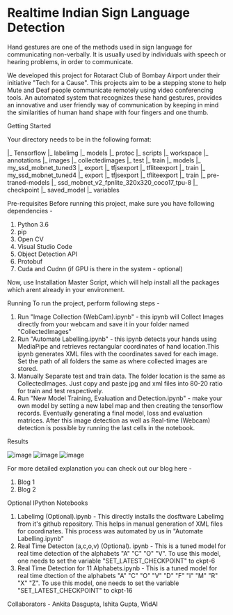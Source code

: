 # Realtime Indian Sign Language Detection 

Hand gestures are one of the methods used in sign language for communicating non-verbally. It is usually used by individuals with speech or hearing problems, in order to communicate.

We developed this project for Rotaract Club of Bombay Airport under their initiative "Tech for a Cause". This projects aim to be a stepping stone to help Mute and Deaf people communicate remotely using video conferencing tools. An automated system that recognizes these hand gestures, provides an innovative and user friendly way of communication by keeping in mind the similarities of human hand shape with four fingers and one thumb. 

Getting Started 

Your directory needs to be in the following format: 

|_ Tensorflow
    |_ labelimg
    |_ models
    |_ protoc
    |_ scripts
    |_ workspace
      |_ annotations
      |_ images 
        |_ collectedimages 
        |_ test
        |_ train
      |_ models
        |_ my_ssd_mobnet_tuned3
          |_ export 
          |_ tfjsexport
          |_ tfliteexport
          |_ train
        |_ my_ssd_mobnet_tuned4
          |_ export 
          |_ tfjsexport
          |_ tfliteexport
          |_ train
        |_ pre-traned-models
          |_ ssd_mobnet_v2_fpnlite_320x320_coco17_tpu-8
            |_ checkpoint
          |_ saved_model
            |_ variables

      

  


Pre-requisites 
Before running this project, make sure you have following dependencies -
1. Python 3.6 
2. pip 
3. Open CV 
4. Visual Studio Code 
5. Object Detection API 
6. Protobuf 
7. Cuda and Cudnn (if GPU is there in the system - optional) 

Now, use Installation Master Script, which will help install all the packages which arent already in your environment. 

Running
To run the project, perform following steps -

1. Run "Image Collection (WebCam).ipynb" - this ipynb will Collect Images directly from your webcam and save it in your folder named "CollectedImages" 
2. Run "Automate Labelling.ipynb" - this ipynb detects your hands using MediaPipe and retrieves rectangular coordinates of hand location.This ipynb generates XML files with the coordinates saved for each image. Set the path of all folders the same as where collected images are stored. 
3. Manually Separate test and train data. The folder location is the same as CollectedImages. Just copy and paste jpg and xml files into 80-20 ratio for train and test respectively. 
4. Run "New Model Training, Evaluation and Detection.ipynb" - make your own model by setting a new label map and then creating the tensorflow records. Eventually generating a final model, loss and evaluation matrices. After this image detection as well as Real-time (Webcam) detection is possible by running the last cells in the notebook. 

<Blog se copy paste>

Results 

![image](https://user-images.githubusercontent.com/84955516/120929931-b1b49600-c708-11eb-8a11-e1b5ae784b81.png)
![image](https://user-images.githubusercontent.com/84955516/120930049-44553500-c709-11eb-8dca-3e0487fca853.png)
![image](https://user-images.githubusercontent.com/84955516/120930057-4b7c4300-c709-11eb-8275-408df6d27a8d.png)




For more detailed explanation you can check out our blog here - 
1. Blog 1 
2. Blog 2 

Optional IPython Notebooks 
1. Labelimg (Optional).ipynb - This directly installs the dosftware Labelimg from it's github repository.  This helps in manual generation of XML files for coordinates. This process was automated by us in "Automate Labelling.ipynb"
2. Real Time Detecton (a,c,o,v) (Optional). ipynb - This is a tuned model for real time detection of the alphabets "A" "C" "O" "V". To use this model, one needs to set the variable "SET_LATEST_CHECKPOINT" to ckpt-6 
3. Real Time Detection for 11 Alphabets.ipynb - This is a tuned model for real time dtection of the alphabets "A" "C" "O" "V" "D" "F" "I" "M" "R" "X" "Z". To use this model, one needs to set the variable "SET_LATEST_CHECKPOINT" to ckpt-16 

Collaborators - Ankita Dasgupta, Ishita Gupta, WidAI 
